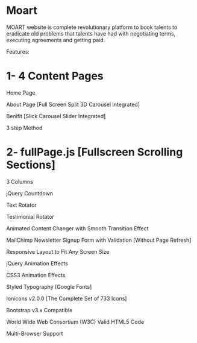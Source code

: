 # Moart
 MOART website is complete revolutionary platform to book talents to eradicate old problems that talents have had with
 negotiating terms, executing agreements and getting paid.
 
 Features:
# 1- 4 Content Pages
Home Page

About Page [Full Screen Split 3D Carousel Integrated]

Benifit [Slick Carousel Slider Integrated]

3 step Method
# 2- fullPage.js [Fullscreen Scrolling Sections]
3 Columns

jQuery Countdown

Text Rotator

Testimonial Rotator

Animated Content Changer with Smooth Transition Effect

MailChimp Newsletter Signup Form with Validation [Without Page Refresh]

Responsive Layout to Fit Any Screen Size

jQuery Animation Effects

CSS3 Animation Effects

Styled Typography [Google Fonts]

Ionicons v2.0.0 [The Complete Set of 733 Icons]

Bootstrap v3.x Compatible

World Wide Web Consortium (W3C) Valid HTML5 Code

Multi-Browser Support

